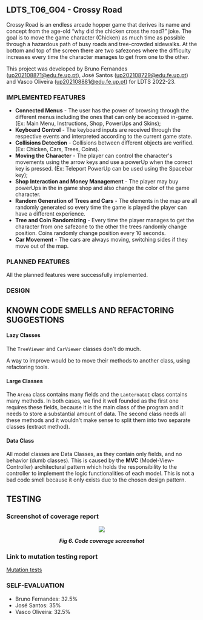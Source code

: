 ## LDTS_T06_G04 - Crossy Road

Crossy Road is an endless arcade hopper game that derives its name and concept from the age-old “why did the chicken cross the road?” joke. The goal is to move the game character (Chicken) as much time as possible through a hazardous path of busy roads and tree-crowded sidewalks. At the bottom and top of the screen there are two safezones where the difficulty increases every time the character manages to get from one to the other.

This project was developed by Bruno Fernandes (up202108871@edu.fe.up.pt), José Santos (up202108729@edu.fe.up.pt) and Vasco Oliveira (up202108881@edu.fe.up.pt) for LDTS 2022-23.

### IMPLEMENTED FEATURES

- **Connected Menus** - The user has the power of browsing through the different menus including the ones that can only be accessed in-game. (Ex: Main Menu, Instructions, Shop, PowerUps and Skins);
- **Keyboard Control** - The keyboard inputs are received through the respective events and interpreted according to the current game state.
- **Collisions Detection** - Collisions between different objects are verified. (Ex: Chicken, Cars, Trees, Coins).
- **Moving the Character** - The player can control the character's movements using the arrow keys and use a powerUp when the correct key is pressed. (Ex: Teleport PowerUp can be used using the Spacebar key);
- **Shop Interaction and Money Management** - The player may buy powerUps in the in game shop and also change the color of the game character.
- **Random Generation of Trees and Cars** - The elements in the map are all randomly generated so every time the game is played the player can have a different experience.
- **Tree and Coin Randomizing** - Every time the player manages to get the character from one safezone to the other the trees randomly change position. Coins randomly change position every 10 seconds.
- **Car Movement** - The cars are always moving, switching sides if they move out of the map.

### PLANNED FEATURES

All the planned features were successfully implemented.

### DESIGN



## KNOWN CODE SMELLS AND REFACTORING SUGGESTIONS
#### **Lazy Classes**
The `TreeViewer` and `CarViewer` classes don't do much.

A way to improve would be to move their methods to another class, using refactoring tools.

#### **Large Classes**
The `Arena` class contains many fields and the `LanternaGUI` class contains many methods. In both cases, we find it well founded as the first one requires these fields, because it is the main class of the program and it needs to store a substantial amount of data. The second class needs all these methods and it wouldn't make sense to split them into two separate classes (extract method).

#### **Data Class**
All model classes are Data Classes, as they contain only fields, and no behavior (dumb classes). This is caused by the **MVC** (Model-View-Controller) architectural pattern which holds the responsibility to the controller to implement the logic functionalities of each model.
This is not a bad code smell because it only exists due to the chosen design pattern.

## TESTING

### Screenshot of coverage report
<p align="center" justify="center">
  <img src="images/screenshots/codeCoverage"/>
</p>
<p align="center">
  <b><i>Fig 6. Code coverage screenshot</i></b>
</p>



### Link to mutation testing report
[Mutation tests](../build/reports/pitest)

### SELF-EVALUATION

- Bruno Fernandes: 32.5%
- José Santos: 35%
- Vasco Oliveira: 32.5%

